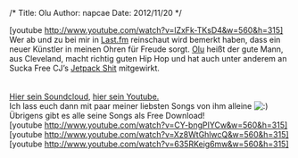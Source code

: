/*
Title: Olu
Author: napcae
Date: 2012/11/20
*/

[youtube http://www.youtube.com/watch?v=lZxFk-TKsD4&w=560&h=315]  
Wer ab und zu bei mir in [Last.fm][1] reinschaut wird bemerkt haben, dass ein neuer Künstler in meinen Ohren für Freude sorgt. [Olu][2] heißt der gute Mann, aus Cleveland, macht richtig guten Hip Hop und hat auch unter anderem an Sucka Free CJ’s [Jetpack Shit]() mitgewirkt.  
</br>  
[Hier sein Soundcloud][2], [hier sein Youtube.][3]  
Ich lass euch dann mit paar meiner liebsten Songs von ihm alleine <img src='http://198.211.112.164/wp-includes/images/smilies/icon_smile.gif' alt=':)' class='wp-smiley' />  
Übrigens gibt es alle seine Songs als Free Download!  
[youtube http://www.youtube.com/watch?v=CY-bngPIYCw&w=560&h=315]  
[youtube http://www.youtube.com/watch?v=Xz8WtGhlwcQ&w=560&h=315]  
[youtube http://www.youtube.com/watch?v=635RKeig6mw&w=560&h=315]

 [1]: http://www.lastfm.de/user/napcae
 [2]: http://soundcloud.com/oludoit
 [3]: http://www.youtube.com/olugetmoney